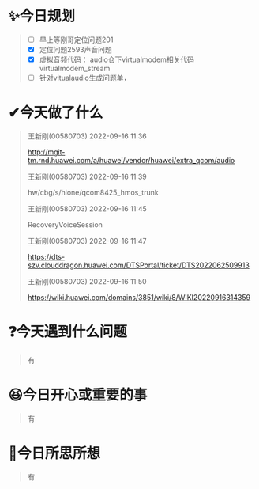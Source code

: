 # ✨今日规划

> - [ ] 早上等刚哥定位问题201
> - [X] 定位问题2593声音问题
> - [X] 虚拟音频代码： audio仓下virtualmodem相关代码    virtualmodem_stream
> - [ ] 针对vitualaudio生成问题单，

# ✔今天做了什么

>
> 王新刚(00580703) 2022-09-16 11:36
>
> http://mgit-tm.rnd.huawei.com/a/huawei/vendor/huawei/extra_qcom/audio
>
> 王新刚(00580703) 2022-09-16 11:39
>
> hw/cbg/s/hione/qcom8425_hmos_trunk
>
> 王新刚(00580703) 2022-09-16 11:45
>
> RecoveryVoiceSession
>
> 王新刚(00580703) 2022-09-16 11:47
>
> https://dts-szv.clouddragon.huawei.com/DTSPortal/ticket/DTS2022062509913
>
> 王新刚(00580703) 2022-09-16 11:50
>
> https://wiki.huawei.com/domains/3851/wiki/8/WIKI20220916314359

# ❓今天遇到什么问题

> 有

# 😆今日开心或重要的事

> 有

# 🤔今日所思所想

> 有
